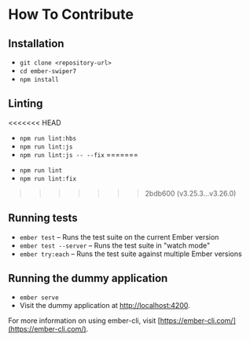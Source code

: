 # How To Contribute

## Installation

- `git clone <repository-url>`
- `cd ember-swiper7`
- `npm install`

## Linting

<<<<<<< HEAD
- `npm run lint:hbs`
- `npm run lint:js`
- `npm run lint:js -- --fix`
=======
* `npm run lint`
* `npm run lint:fix`
>>>>>>> 2bdb600 (v3.25.3...v3.26.0)

## Running tests

- `ember test` – Runs the test suite on the current Ember version
- `ember test --server` – Runs the test suite in "watch mode"
- `ember try:each` – Runs the test suite against multiple Ember versions

## Running the dummy application

- `ember serve`
- Visit the dummy application at [http://localhost:4200](http://localhost:4200).

For more information on using ember-cli, visit [https://ember-cli.com/](https://ember-cli.com/).
